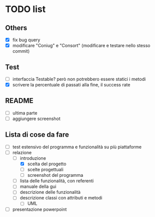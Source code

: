 # TODO list

## Others

- [x] fix bug query
- [x] modificare "Coniug" e "Consort" (modificare e testare nello stesso commit)

## Test

- [ ] interfaccia Testable? però non potrebbero essere statici i metodi
- [x] scrivere la percentuale di passati alla fine, il success rate

## README

- [ ] ultima parte
- [ ] aggiungere screenshot

## Lista di cose da fare

- [ ] test estensivo del programma e funzionalità su più piattaforme
- [ ] relazione
  - [ ] introduzione
    - [x] scelta del progetto
    - [ ] scelte progettuali
    - [ ] screenshot del programma
  - [ ] lista delle funzionalità, con referenti
  - [ ] manuale della gui
  - [ ] descrizione delle funzionalità
  - [ ] descrizione classi con attributi e metodi
    - [ ] UML
- [ ] presentazione powerpoint
